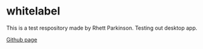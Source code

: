 # whitelabel
This is a test respository made by Rhett Parkinson.
Testing out desktop app.

[Github page](https://rhettparkinson.github.io/whitelabel)
